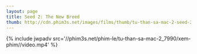 ```yaml
---
layout: page
title: Seed 2: The New Breed
thumb: http://cdn.phim3s.net/images/films/thumb/tu-than-sa-mac-2-seed-2-the-new-breed-2014.jpg
---
```

{% include jwpadv src='//phim3s.net/phim-le/tu-than-sa-mac-2_7990/xem-phim//video.mp4' %}